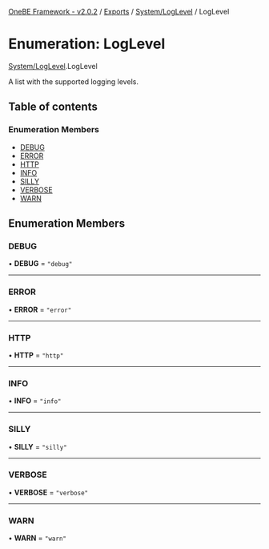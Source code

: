 [OneBE Framework - v2.0.2](../README.md) / [Exports](../modules.md) / [System/LogLevel](../modules/System_LogLevel.md) / LogLevel

# Enumeration: LogLevel

[System/LogLevel](../modules/System_LogLevel.md).LogLevel

A list with the supported logging levels.

## Table of contents

### Enumeration Members

- [DEBUG](System_LogLevel.LogLevel.md#debug)
- [ERROR](System_LogLevel.LogLevel.md#error)
- [HTTP](System_LogLevel.LogLevel.md#http)
- [INFO](System_LogLevel.LogLevel.md#info)
- [SILLY](System_LogLevel.LogLevel.md#silly)
- [VERBOSE](System_LogLevel.LogLevel.md#verbose)
- [WARN](System_LogLevel.LogLevel.md#warn)

## Enumeration Members

### DEBUG

• **DEBUG** = ``"debug"``

___

### ERROR

• **ERROR** = ``"error"``

___

### HTTP

• **HTTP** = ``"http"``

___

### INFO

• **INFO** = ``"info"``

___

### SILLY

• **SILLY** = ``"silly"``

___

### VERBOSE

• **VERBOSE** = ``"verbose"``

___

### WARN

• **WARN** = ``"warn"``
